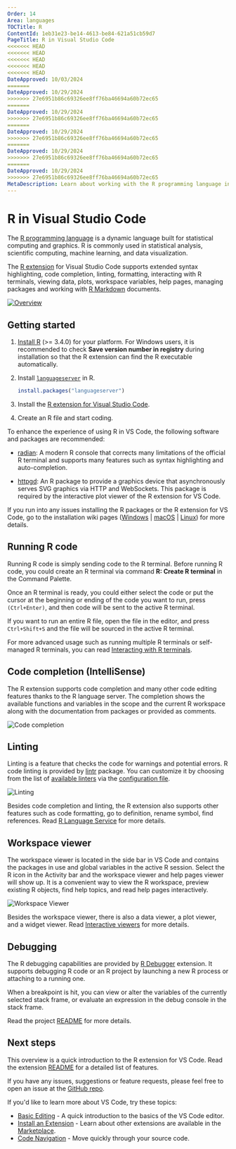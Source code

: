 ```yaml
---
Order: 14
Area: languages
TOCTitle: R
ContentId: 1eb31e23-be14-4613-be84-621a51cb59d7
PageTitle: R in Visual Studio Code
<<<<<<< HEAD
<<<<<<< HEAD
<<<<<<< HEAD
<<<<<<< HEAD
<<<<<<< HEAD
DateApproved: 10/03/2024
=======
DateApproved: 10/29/2024
>>>>>>> 27e6951b86c69326ee8ff76ba46694a60b72ec65
=======
DateApproved: 10/29/2024
>>>>>>> 27e6951b86c69326ee8ff76ba46694a60b72ec65
=======
DateApproved: 10/29/2024
>>>>>>> 27e6951b86c69326ee8ff76ba46694a60b72ec65
=======
DateApproved: 10/29/2024
>>>>>>> 27e6951b86c69326ee8ff76ba46694a60b72ec65
=======
DateApproved: 10/29/2024
>>>>>>> 27e6951b86c69326ee8ff76ba46694a60b72ec65
MetaDescription: Learn about working with the R programming language in Visual Studio Code.
---
```


# R in Visual Studio Code

The [R programming language](https://www.r-project.org/) is a dynamic language built for statistical computing and graphics. R is commonly used in statistical analysis, scientific computing, machine learning, and data visualization.

The [R extension](https://marketplace.visualstudio.com/items?itemName=REditorSupport.r) for Visual Studio Code supports extended syntax highlighting, code completion, linting, formatting, interacting with R terminals, viewing data, plots, workspace variables, help pages, managing packages and working with [R Markdown](https://github.com/REditorSupport/vscode-R/wiki/R-Markdown) documents.

[![Overview](images/r/overview.png)](/assets/docs/languages/r/overview.png)

## Getting started

1. [Install R](https://cloud.r-project.org/) (>= 3.4.0) for your platform. For Windows users, it is recommended to check **Save version number in registry** during installation so that the R extension can find the R executable automatically.

2. Install [`languageserver`](https://github.com/REditorSupport/languageserver) in R.

    ```r
    install.packages("languageserver")
    ```

3. Install the [R extension for Visual Studio Code](https://marketplace.visualstudio.com/items?itemName=REditorSupport.r).

4. Create an R file and start coding.

To enhance the experience of using R in VS Code, the following software and packages are recommended:

* [radian](https://github.com/randy3k/radian): A modern R console that corrects many limitations of the official R terminal and supports many features such as syntax highlighting and auto-completion.

* [httpgd](https://github.com/nx10/httpgd): An R package to provide a graphics device that asynchronously serves SVG graphics via HTTP and WebSockets. This package is required by the interactive plot viewer of the R extension for VS Code.

If you run into any issues installing the R packages or the R extension for VS Code, go to the installation wiki pages ([Windows](https://github.com/REditorSupport/vscode-R/wiki/Installation:-Windows) | [macOS](https://github.com/REditorSupport/vscode-R/wiki/Installation:-macOS) | [Linux](https://github.com/REditorSupport/vscode-R/wiki/Installation:-Linux)) for more details.

## Running R code

Running R code is simply sending code to the R terminal. Before running R code, you could create an R terminal via command **R: Create R terminal** in the Command Palette.

Once an R terminal is ready, you could either select the code or put the cursor at the beginning or ending of the code you want to run, press `(Ctrl+Enter)`, and then code will be sent to the active R terminal.

If you want to run an entire R file, open the file in the editor, and press `Ctrl+Shift+S` and the file will be sourced in the active R terminal.

For more advanced usage such as running multiple R terminals or self-managed R terminals, you can read [Interacting with R terminals](https://github.com/REditorSupport/vscode-R/wiki/Interacting-with-R-terminals).

## Code completion (IntelliSense)

The R extension supports code completion and many other code editing features thanks to the R language server. The completion shows the available functions and variables in the scope and the current R workspace along with the documentation from packages or provided as comments.

![Code completion](images/r/completion.gif)

## Linting

Linting is a feature that checks the code for warnings and potential errors. R code linting is provided by [lintr](https://github.com/r-lib/lintr) package. You can customize it by choosing from the list of [available linters](https://lintr.r-lib.org/reference/index.html#individual-linters) via the [configuration file](https://lintr.r-lib.org/articles/lintr.html#configuring-linters).

![Linting](images/r/linting.gif)

Besides code completion and linting, the R extension also supports other features such as code formatting, go to definition, rename symbol, find references. Read [R Language Service](https://github.com/REditorSupport/vscode-R/wiki/R-Language-Service) for more details.

## Workspace viewer

The workspace viewer is located in the side bar in VS Code and contains the packages in use and global variables in the active R session. Select the R icon in the Activity bar and the workspace viewer and help pages viewer will show up. It is a convenient way to view the R workspace, preview existing R objects, find help topics, and read help pages interactively.

![Workspace Viewer](images/r/workspace-viewer.gif)

Besides the workspace viewer, there is also a data viewer, a plot viewer, and a widget viewer. Read [Interactive viewers](https://github.com/REditorSupport/vscode-R/wiki/Interactive-viewers) for more details.

## Debugging

The R debugging capabilities are provided by [R Debugger](https://marketplace.visualstudio.com/items?itemName=RDebugger.r-debugger) extension. It supports debugging R code or an R project by launching a new R process or attaching to a running one.

When a breakpoint is hit, you can view or alter the variables of the currently selected stack frame, or evaluate an expression in the debug console in the stack frame.

Read the project [README](https://github.com/ManuelHentschel/VSCode-R-Debugger) for more details.

## Next steps

This overview is a quick introduction to the R extension for VS Code. Read the extension [README](https://github.com/REditorSupport/vscode-R#features) for a detailed list of features.

If you have any issues, suggestions or feature requests, please feel free to open an issue at the [GitHub repo](https://github.com/REditorSupport/vscode-R/issues).

If you'd like to learn more about VS Code, try these topics:

* [Basic Editing](/docs/editor/codebasics.md) - A quick introduction to the basics of the VS Code editor.
* [Install an Extension](/docs/editor/extension-marketplace.md) - Learn about other extensions are available in the [Marketplace](https://marketplace.visualstudio.com/vscode).
* [Code Navigation](/docs/editor/editingevolved.md) - Move quickly through your source code.
